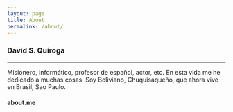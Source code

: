 ```yaml
---
layout: page
title: About
permalink: /about/
---
```


### David S. Quiroga

---
Misionero, informático, profesor de español, actor, etc. En esta vida me he dedicado a muchas cosas.
Soy Boliviano, Chuquisaqueño, que ahora vive en Brasil, Sao Paulo.

#### about.me
<script src="//about.me/embed/davidquiroga?headline=0&amp;style=site"></script>
